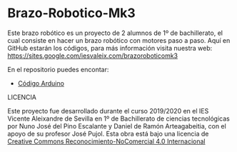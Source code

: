 # Brazo-Robotico-Mk3
Este brazo robótico es un proyecto de 2 alumnos de 1º de bachillerato, el cual consiste en hacer un brazo robótico con motores paso a paso.
Aquí en GitHub estarán los códigos, para más información visita nuestra web: https://sites.google.com/iesvaleix.com/brazoroboticomk3

En el repositorio puedes encontar:

-  [Código Arduino](https://github.com/Nuno2003/Brazo-Robotico-Mk3/tree/master/Controlde_brazo_con_bt)

LICENCIA

Este proyecto fue desarrollado durante el curso 2019/2020 en el IES Vicente Aleixandre de Sevilla en 1º de Bachillerato de ciencias tecnológicas por Nuno José del Pino Escalante y Daniel de Ramón Arteagabeitia, con el apoyo de su profesor José Pujol. 
Esta obra está bajo una licencia de <a rel="license" href="http://creativecommons.org/licenses/by-nc/4.0/"> Creative Commons Reconocimiento-NoComercial 4.0 Internacional
